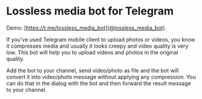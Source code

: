 # Lossless media bot for Telegram

Demo: [https://t.me/lossless_media_bot](@lossless_media_bot)

If you've used Telegram mobile client to upload photos or videos, you know it compresses media and usually it looks creepy and video quality is very low. This bot will help you to upload videos and photos in the original quality.

Add the bot to your channel, send video/photo as file and the bot will convert it into video/photo message without applying any compression. You can do that in the dialog with the bot and then forward the result message to your channel.

